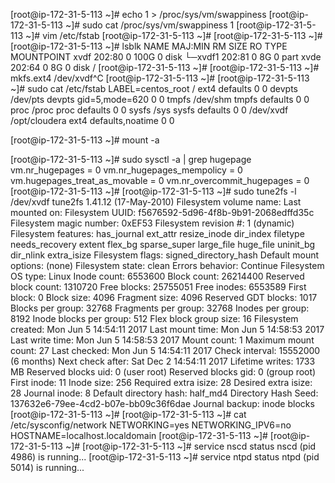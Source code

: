 [root@ip-172-31-5-113 ~]# echo 1 > /proc/sys/vm/swappiness
[root@ip-172-31-5-113 ~]# sudo cat /proc/sys/vm/swappiness
1
[root@ip-172-31-5-113 ~]# vim /etc/fstab
[root@ip-172-31-5-113 ~]#
[root@ip-172-31-5-113 ~]#
[root@ip-172-31-5-113 ~]# lsblk
NAME    MAJ:MIN RM  SIZE RO TYPE MOUNTPOINT
xvdf    202:80   0  100G  0 disk
└─xvdf1 202:81   0    8G  0 part
xvde    202:64   0    8G  0 disk /
[root@ip-172-31-5-113 ~]#
[root@ip-172-31-5-113 ~]# mkfs.ext4 /dev/xvdf^C
[root@ip-172-31-5-113 ~]#
[root@ip-172-31-5-113 ~]# sudo cat /etc/fstab
LABEL=centos_root               /        ext4      defaults         0 0
devpts     /dev/pts  devpts  gid=5,mode=620   0 0
tmpfs      /dev/shm  tmpfs   defaults         0 0
proc       /proc     proc    defaults         0 0
sysfs      /sys      sysfs   defaults         0 0
/dev/xvdf /opt/cloudera ext4 defaults,noatime 0 0

[root@ip-172-31-5-113 ~]# mount -a

[root@ip-172-31-5-113 ~]# sudo sysctl -a | grep hugepage
vm.nr_hugepages = 0
vm.nr_hugepages_mempolicy = 0
vm.hugepages_treat_as_movable = 0
vm.nr_overcommit_hugepages = 0
[root@ip-172-31-5-113 ~]#
[root@ip-172-31-5-113 ~]# sudo tune2fs -l /dev/xvdf
tune2fs 1.41.12 (17-May-2010)
Filesystem volume name:   <none>
Last mounted on:          <not available>
Filesystem UUID:          f5676592-5d96-4f8b-9b91-2068edffd35c
Filesystem magic number:  0xEF53
Filesystem revision #:    1 (dynamic)
Filesystem features:      has_journal ext_attr resize_inode dir_index filetype needs_recovery extent flex_bg sparse_super large_file huge_file uninit_bg dir_nlink extra_isize
Filesystem flags:         signed_directory_hash
Default mount options:    (none)
Filesystem state:         clean
Errors behavior:          Continue
Filesystem OS type:       Linux
Inode count:              6553600
Block count:              26214400
Reserved block count:     1310720
Free blocks:              25755051
Free inodes:              6553589
First block:              0
Block size:               4096
Fragment size:            4096
Reserved GDT blocks:      1017
Blocks per group:         32768
Fragments per group:      32768
Inodes per group:         8192
Inode blocks per group:   512
Flex block group size:    16
Filesystem created:       Mon Jun  5 14:54:11 2017
Last mount time:          Mon Jun  5 14:58:53 2017
Last write time:          Mon Jun  5 14:58:53 2017
Mount count:              1
Maximum mount count:      27
Last checked:             Mon Jun  5 14:54:11 2017
Check interval:           15552000 (6 months)
Next check after:         Sat Dec  2 14:54:11 2017
Lifetime writes:          1733 MB
Reserved blocks uid:      0 (user root)
Reserved blocks gid:      0 (group root)
First inode:              11
Inode size:               256
Required extra isize:     28
Desired extra isize:      28
Journal inode:            8
Default directory hash:   half_md4
Directory Hash Seed:      137632e6-79ee-4cd2-b07e-bb09c36f6dae
Journal backup:           inode blocks
[root@ip-172-31-5-113 ~]#
[root@ip-172-31-5-113 ~]# cat /etc/sysconfig/network
NETWORKING=yes
NETWORKING_IPV6=no
HOSTNAME=localhost.localdomain
[root@ip-172-31-5-113 ~]#
[root@ip-172-31-5-113 ~]#
[root@ip-172-31-5-113 ~]# service nscd status
nscd (pid 4986) is running...
[root@ip-172-31-5-113 ~]# service ntpd status
ntpd (pid  5014) is running...


